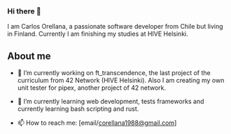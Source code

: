 ### Hi there 👋

I am Carlos Orellana, a passionate software developer from Chile but living in Finland. Currently I am finishing my studies at HIVE Helsinki.

## About me
- 🔭 I’m currently working on ft_transcendence, the last project of the curriculum from 42 Network (HIVE Helsinki). Also I am creating my own unit tester for pipex, another project of 42 network.
  
- 🌱 I’m currently learning web development, tests frameworks and currently learning bash scripting and rust.
  
- 📫 How to reach me: [email/corellana1988@gmail.com]

<!--
**quiminbano/quiminbano** is a ✨ _special_ ✨ repository because its `README.md` (this file) appears on your GitHub profile.

Here are some ideas to get you started:

- 🔭 I’m currently working on ...
- 🌱 I’m currently learning ...
- 👯 I’m looking to collaborate on ...
- 🤔 I’m looking for help with ...
- 💬 Ask me about ...
- 📫 How to reach me: ...
- 😄 Pronouns: ...
- ⚡ Fun fact: ...
-->
